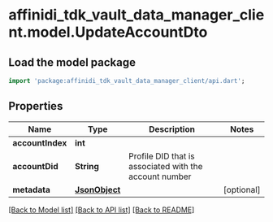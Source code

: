 # affinidi_tdk_vault_data_manager_client.model.UpdateAccountDto

## Load the model package

```dart
import 'package:affinidi_tdk_vault_data_manager_client/api.dart';
```

## Properties

| Name             | Type                  | Description                                            | Notes      |
| ---------------- | --------------------- | ------------------------------------------------------ | ---------- |
| **accountIndex** | **int**               |                                                        |
| **accountDid**   | **String**            | Profile DID that is associated with the account number |
| **metadata**     | [**JsonObject**](.md) |                                                        | [optional] |

[[Back to Model list]](../README.md#documentation-for-models) [[Back to API list]](../README.md#documentation-for-api-endpoints) [[Back to README]](../README.md)
